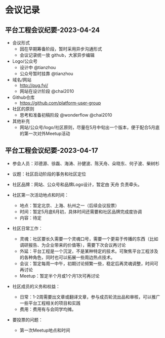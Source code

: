 # 会议记录

## 平台工程会议纪要-2023-04-24

- 会议形式
  - 因在早期筹备阶段，暂时采用异步沟通形式
  - 会议记录统一放 github，大家异步编辑
- Logo/公众号
  - 设计中 @tianzhou
  - 公众号暂时挂靠 @tianzhou
- 域名/网站
  - http://pug.fyi/
  - 网站在设计阶段 @chai2010
- Github仓库
  - https://github.com/platform-user-group
- 社区的原则
  - 思考和准备初稿阶段 @wonderflow @chai2010
- 其他补充
  - 网站/公众号/logo/社区原则，尽量在5月中旬出一个版本，便于配合5月底的第一次对外Meetup活动

## 平台工程会议纪要-2023-04-17

- 参会人员：邓德源、徐磊、海涛、孙健波、陈天舟、朵晓东、何子波、柴树杉
- 议题：社区启动阶段的事务和社区定位

- 社区品牌：网站、公众号和品牌Logo设计，暂定由 天舟 负责牵头。
- 社区第一次活动地点和时间：
  - 地点：暂定北京、上海、杭州之一（后续会议投票）
  - 时间：暂定5月底6月初，具体时间还需要和社区品牌完成度协调
  - 内容：待定

- 社区日常工作：
  - 灵魂：社区要长久需要一个灵魂口号，需要一个更易于传播的东西（比如调研报告、为企业带来的价值等），需要下次会议再讨论
  - 外延：平台工程是一个沉淀，不是某种特定的技术。可聚焦平台工程涉及的各种角色，同时也可以拓展一些周边热点技术。
  - 会议：暂定每周一中午，初期讨论频繁一些，稳定后再灵魂调整，时间可再讨论
  - Meetup：暂定半个月或1个月1次可再讨论
- 社区成员的义务和权益：
  - 日常：1-2周需要出文章或翻译文章，参与成员轮流出品和审核，可以推广一些平台工程相关的项目和实践
  - 费用：费用有与会同学均摊。
- 要投票的问题：
  - 第一次Meetup地点和时间

